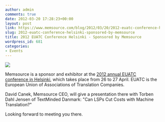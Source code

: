 ```yaml
---
author: admin
comments: true
date: 2012-03-20 17:28:23+00:00
layout: post
link: https://www.memsource.com/blog/2012/03/20/2012-euatc-conference-helsinki-sponsored-by-memsource/
slug: 2012-euatc-conference-helsinki-sponsored-by-memsource
title: 2012 EUATC Conference Helsinki - Sponsored by Memsource
wordpress_id: 681
categories:
- Events
---
```


[![](/wp-content/uploads/2012/03/EUATC_Helsinki2012_logo_2_200x327px.png)](/wp-content/uploads/2012/03/EUATC_Helsinki2012_logo_2_200x327px.png)

Memsource is a sponsor and exhibitor at the [2012 annual EUATC conference in Helsinki](http://www.euatc.org/index.php?option=com_content&task=view&id=142&Itemid=45), which takes place from 26 to 27 April. EUATC is the European Union of Associations of Translation Companies.

David Canek, Memsource CEO, will give a presentation there with Torben Dahl Jensen of TextMinded Danmark: "Can LSPs Cut Costs with Machine Translation?"

Looking forward to meeting you there.<!-- more -->






